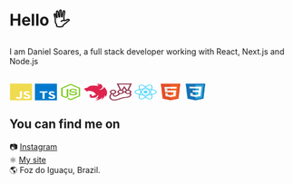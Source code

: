 # Hello 🖐

I am Daniel Soares, a full stack developer working with React, Next.js and Node.js

<!-- <div style="display: inline_block; margin-bottom: 32px;">
  <a href="https://github.com/dsoaress">
    <img align="center" src="https://github-readme-stats.vercel.app/api?username=dsoaress&show_icons=true&theme=dracula&include_all_commits=true&count_private=true&show_icons=true" />
  </a>
  
  <a href="https://github.com/dsoaress">
    <img align="center" src="https://github-readme-stats.vercel.app/api/top-langs/?username=dsoaress&theme=dracula&layout=compact" />
  </a>
</div> -->

<br />

<div>
  <img align="center" alt="Js" height="30" width="40" src="https://raw.githubusercontent.com/devicons/devicon/master/icons/javascript/javascript-plain.svg" />
  <img align="center" alt="Ts" height="30" width="40" src="https://raw.githubusercontent.com/devicons/devicon/master/icons/typescript/typescript-plain.svg" />
  <img align="center" alt="Node" height="30" width="40" src="https://raw.githubusercontent.com/devicons/devicon/master/icons/nodejs/nodejs-original.svg" />
  <img align="center" alt="Nest.js" height="30" width="40" src="https://raw.githubusercontent.com/devicons/devicon/master/icons/nestjs/nestjs-plain.svg" />
  <img align="center" alt="Jest" height="30" width="40" src="https://raw.githubusercontent.com/devicons/devicon/master/icons/jest/jest-plain.svg" />
  <img align="center" alt="React" height="30" width="40" src="https://raw.githubusercontent.com/devicons/devicon/master/icons/react/react-original.svg" />
  <img align="center" alt="HTML" height="30" width="40" src="https://raw.githubusercontent.com/devicons/devicon/master/icons/html5/html5-original.svg" />
  <img align="center" alt="CSS" height="30" width="40" src="https://raw.githubusercontent.com/devicons/devicon/master/icons/css3/css3-original.svg" />
</div>

## You can find me on

📷 [Instagram](https://instagram.com/dansoares)  
⚛️ [My site](https://dsoares.me)  
🌎 Foz do Iguaçu, Brazil.
